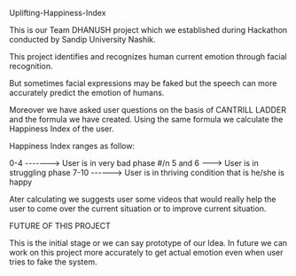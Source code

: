 Uplifting-Happiness-Index


This is our Team DHANUSH project which we established during Hackathon conducted by Sandip University Nashik.

This project identifies and recognizes human current emotion through facial recognition.

But sometimes facial expressions may be faked but the speech can more accurately predict the emotion of humans.

Moreover we have asked user questions on the basis of CANTRILL LADDER and the formula we have created. 
Using the same formula we calculate the Happiness Index of the user.


Happiness Index ranges as follow:

0-4 -------> User is in very bad phase #/n
5 and 6 ---> User is in struggling phase
7-10 ------> User is in thriving condition that is he/she is happy


Ater calculating we suggests user some videos that would really help the user to come over the current situation or to improve current situation.


FUTURE OF THIS PROJECT

This is the initial stage or we can say prototype of our Idea. In future we can work on this project more accurately to get actual emotion 
even when user tries to fake the system.
